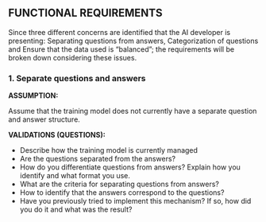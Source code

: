 ## FUNCTIONAL REQUIREMENTS

Since three different concerns are identified that the AI developer is presenting: Separating questions from answers, Categorization of questions and Ensure that the data used is “balanced”; the requirements will be broken down considering these issues.

### 1. Separate questions and answers

**ASSUMPTION:**

Assume that the training model does not currently have a separate question and answer structure.

**VALIDATIONS (QUESTIONS):**
-	Describe how the training model is currently managed
-	Are the questions separated from the answers?
-	How do you differentiate questions from answers? Explain how you identify and what format you use.
-	What are the criteria for separating questions from answers?
-	How to identify that the answers correspond to the questions?
-	Have you previously tried to implement this mechanism? If so, how did you do it and what was the result?